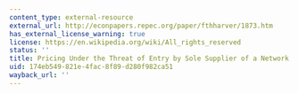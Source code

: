 ```yaml
---
content_type: external-resource
external_url: http://econpapers.repec.org/paper/fthharver/1873.htm
has_external_license_warning: true
license: https://en.wikipedia.org/wiki/All_rights_reserved
status: ''
title: Pricing Under the Threat of Entry by Sole Supplier of a Network Good
uid: 174eb549-821e-4fac-8f89-d280f982ca51
wayback_url: ''
---
```

